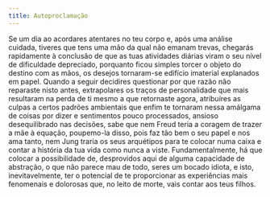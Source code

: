 ```yaml
---
title: Autoproclamação
---
```


Se um dia ao acordares atentares no teu corpo e, após uma análise cuidada, tiveres que tens uma mão da qual não emanam trevas, chegarás rapidamente à conclusão de que as tuas atividades diárias viram o seu nível de dificuldade depreciado, porquanto ficou simples torcer o objeto do destino com as mãos, os desejos tornaram-se edifício imaterial explanados em papel. Quando a seguir decidires questionar por que razão não reparaste nisto antes, extrapolares os traços de personalidade que mais resultaram na perda de ti mesmo a que retornaste agora, atribuíres as culpas a certos padrões ambientais que enfim te tornaram nessa amálgama de coisas por dizer e sentimentos pouco processados, ansioso desequilibrado nas decisões, sabe que nem Freud teria a coragem de trazer a mãe à equação, poupemo-la disso, pois faz tão bem o seu papel e nos ama tanto, nem Jung traria os seus arquétipos para te colocar numa caixa e contar a história da tua vida como nunca a viste. Fundamentalmente, há que colocar a possibilidade de, desprovidos aqui de alguma capacidade de abstração, o que não parece mau de todo, seres um bocado idiota, e isto, inevitavelmente, ter o potencial de te proporcionar as experiências mais fenomenais e dolorosas que, no leito de morte, vais contar aos teus filhos.
